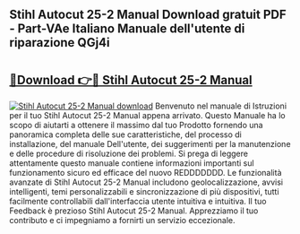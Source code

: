 ## Stihl Autocut 25-2 Manual Download gratuit PDF - Part-VAe Italiano Manuale dell'utente di riparazione QGj4i

# <h2><a href="http://dfch1j8.blite.top/?on=Stihl+Autocut+25-2+Manual">🔗Download 👉🔴 Stihl Autocut 25-2 Manual</a></h2>

[![Stihl Autocut 25-2 Manual download](https://i.imgur.com/lujVjoI.png)](http://dfch1j8.blite.top/?on=Stihl+Autocut+25-2+Manual)
Benvenuto nel manuale di Istruzioni per il tuo Stihl Autocut 25-2 Manual appena arrivato. Questo Manuale ha lo scopo di aiutarti a ottenere il massimo dal tuo Prodotto fornendo una panoramica completa delle sue caratteristiche, del processo di installazione, del manuale Dell'utente, dei suggerimenti per la manutenzione e delle procedure di risoluzione dei problemi. Si prega di leggere attentamente questo manuale contiene informazioni importanti sul funzionamento sicuro ed efficace del nuovo REDDDDDDD. Le funzionalità avanzate di Stihl Autocut 25-2 Manual includono geolocalizzazione, avvisi intelligenti, temi personalizzabili e sincronizzazione di più dispositivi, tutti facilmente controllabili dall'interfaccia utente intuitiva e intuitiva. Il tuo Feedback è prezioso Stihl Autocut 25-2 Manual. Apprezziamo il tuo contributo e ci impegniamo a fornirti un servizio eccezionale.
